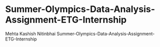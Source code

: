 # Summer-Olympics-Data-Analysis-Assignment-ETG-Internship
Mehta Kashish Nitinbhai  Summer-Olympics-Data-Analysis-Assignment-ETG-Internship
